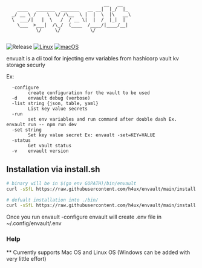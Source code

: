 ```
                                    __   __   
    ____   _______  _______   __ __|  |_/  |_ 
  _/ __ \ /    \  \/ /\__  \ |  |  \  |\   __\
  \  ___/|   |  \   /  / __ \|  |  /  |_|  |  
    \___  >___|  /\_/  (____  /____/|____/__|  
           \/     \/           \/              
 
``` 


![Release](https://github.com/h4ux/envault/actions/workflows/release.yml/badge.svg)
[![Linux](https://svgshare.com/i/Zhy.svg)](https://svgshare.com/i/Zhy.svg)
[![macOS](https://svgshare.com/i/ZjP.svg)](https://svgshare.com/i/ZjP.svg)

envualt is a cli tool for injecting env variables from hashicorp vault kv storage securly

Ex:

```
  -configure
        create configuration for the vault to be used
  -d    envault debug (verbose)
  -list string {json, table, yaml}
        List key value secrets
  -run
        set env variables and run command after double dash Ex. envault run -- npm run dev
  -set string
        Set key value secret Ex: envault -set=KEY=VALUE
  -status
        Get vault status
  -v    envault version
```

## Installation via install.sh

```bash
# binary will be in $(go env GOPATH)/bin/envault
curl -sSfL https://raw.githubusercontent.com/h4ux/envault/main/install.sh | sh -s -- -b $(go env GOPATH)/bin

# defualt installation into ./bin/
curl -sSfL https://raw.githubusercontent.com/h4ux/envault/main/install.sh | sh -s

```

Once you run envault -configure envault will create .env file in ~/.config/envault/.env

### Help

** Currently supports Mac OS and Linux OS (Windows can be added with very little effort)
